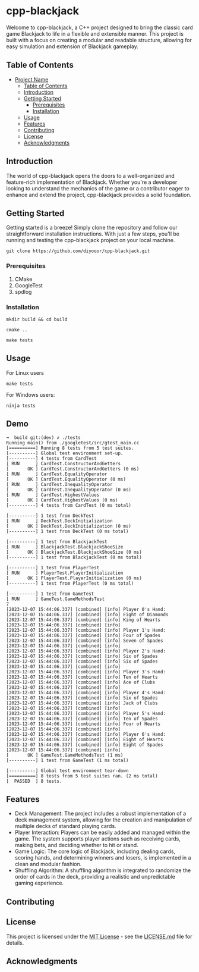 # cpp-blackjack

Welcome to cpp-blackjack, a C++ project designed to bring the classic card game Blackjack to life in a flexible and extensible manner. This project is built with a focus on creating a modular and readable structure, allowing for easy simulation and extension of Blackjack gameplay.

## Table of Contents

- [Project Name](#project-name)
  - [Table of Contents](#table-of-contents)
  - [Introduction](#introduction)
  - [Getting Started](#getting-started)
    - [Prerequisites](#prerequisites)
    - [Installation](#installation)
  - [Usage](#usage)
  - [Features](#features)
  - [Contributing](#contributing)
  - [License](#license)
  - [Acknowledgments](#acknowledgments)

## Introduction

The world of cpp-blackjack opens the doors to a well-organized and feature-rich implementation of Blackjack. Whether you're a developer looking to understand the mechanics of the game or a contributor eager to enhance and extend the project, cpp-blackjack provides a solid foundation.

## Getting Started

Getting started is a breeze! Simply clone the repository and follow our straightforward installation instructions. With just a few steps, you'll be running and testing the cpp-blackjack project on your local machine.

```
git clone https://github.com/diyooor/cpp-blackjack.git
```

### Prerequisites

1. CMake
1. GoogleTest
1. spdlog

### Installation

```
mkdir build && cd build
```

```
cmake .. 
```

```
make tests
```

## Usage

For Linux users
```
make tests
```

For Windows users:
```
ninja tests
```

## Demo
```
➜  build git:(dev) ✗ ./tests
Running main() from ./googletest/src/gtest_main.cc
[==========] Running 8 tests from 5 test suites.
[----------] Global test environment set-up.
[----------] 4 tests from CardTest
[ RUN      ] CardTest.ConstructorAndGetters
[       OK ] CardTest.ConstructorAndGetters (0 ms)
[ RUN      ] CardTest.EqualityOperator
[       OK ] CardTest.EqualityOperator (0 ms)
[ RUN      ] CardTest.InequalityOperator
[       OK ] CardTest.InequalityOperator (0 ms)
[ RUN      ] CardTest.HighestValues
[       OK ] CardTest.HighestValues (0 ms)
[----------] 4 tests from CardTest (0 ms total)

[----------] 1 test from DeckTest
[ RUN      ] DeckTest.DeckInitialization
[       OK ] DeckTest.DeckInitialization (0 ms)
[----------] 1 test from DeckTest (0 ms total)

[----------] 1 test from BlackjackTest
[ RUN      ] BlackjackTest.BlackjackShoeSize
[       OK ] BlackjackTest.BlackjackShoeSize (0 ms)
[----------] 1 test from BlackjackTest (0 ms total)

[----------] 1 test from PlayerTest
[ RUN      ] PlayerTest.PlayerInitialization
[       OK ] PlayerTest.PlayerInitialization (0 ms)
[----------] 1 test from PlayerTest (0 ms total)

[----------] 1 test from GameTest
[ RUN      ] GameTest.GameMethodsTest
7
[2023-12-07 15:44:06.337] [combined] [info] Player 0's Hand:
[2023-12-07 15:44:06.337] [combined] [info] Eight of Diamonds
[2023-12-07 15:44:06.337] [combined] [info] King of Hearts
[2023-12-07 15:44:06.337] [combined] [info] 
[2023-12-07 15:44:06.337] [combined] [info] Player 1's Hand:
[2023-12-07 15:44:06.337] [combined] [info] Four of Spades
[2023-12-07 15:44:06.337] [combined] [info] Seven of Spades
[2023-12-07 15:44:06.337] [combined] [info] 
[2023-12-07 15:44:06.337] [combined] [info] Player 2's Hand:
[2023-12-07 15:44:06.337] [combined] [info] Six of Spades
[2023-12-07 15:44:06.337] [combined] [info] Six of Spades
[2023-12-07 15:44:06.337] [combined] [info] 
[2023-12-07 15:44:06.337] [combined] [info] Player 3's Hand:
[2023-12-07 15:44:06.337] [combined] [info] Ten of Hearts
[2023-12-07 15:44:06.337] [combined] [info] Ace of Clubs
[2023-12-07 15:44:06.337] [combined] [info] 
[2023-12-07 15:44:06.337] [combined] [info] Player 4's Hand:
[2023-12-07 15:44:06.337] [combined] [info] Six of Spades
[2023-12-07 15:44:06.337] [combined] [info] Jack of Clubs
[2023-12-07 15:44:06.337] [combined] [info] 
[2023-12-07 15:44:06.337] [combined] [info] Player 5's Hand:
[2023-12-07 15:44:06.337] [combined] [info] Ten of Spades
[2023-12-07 15:44:06.337] [combined] [info] Four of Hearts
[2023-12-07 15:44:06.337] [combined] [info] 
[2023-12-07 15:44:06.337] [combined] [info] Player 6's Hand:
[2023-12-07 15:44:06.337] [combined] [info] Eight of Hearts
[2023-12-07 15:44:06.337] [combined] [info] Eight of Spades
[2023-12-07 15:44:06.337] [combined] [info] 
[       OK ] GameTest.GameMethodsTest (1 ms)
[----------] 1 test from GameTest (1 ms total)

[----------] Global test environment tear-down
[==========] 8 tests from 5 test suites ran. (2 ms total)
[  PASSED  ] 8 tests.
```

## Features

- Deck Management: The project includes a robust implementation of a deck management system, allowing for the creation and manipulation of multiple decks of standard playing cards.
- Player Interaction: Players can be easily added and managed within the game. The system supports player actions such as receiving cards, making bets, and deciding whether to hit or stand.
- Game Logic: The core logic of Blackjack, including dealing cards, scoring hands, and determining winners and losers, is implemented in a clean and modular fashion.
- Shuffling Algorithm: A shuffling algorithm is integrated to randomize the order of cards in the deck, providing a realistic and unpredictable gaming experience.

## Contributing

## License

This project is licensed under the [MIT License](LICENSE.md) - see the [LICENSE.md](LICENSE.md) file for details.

## Acknowledgments